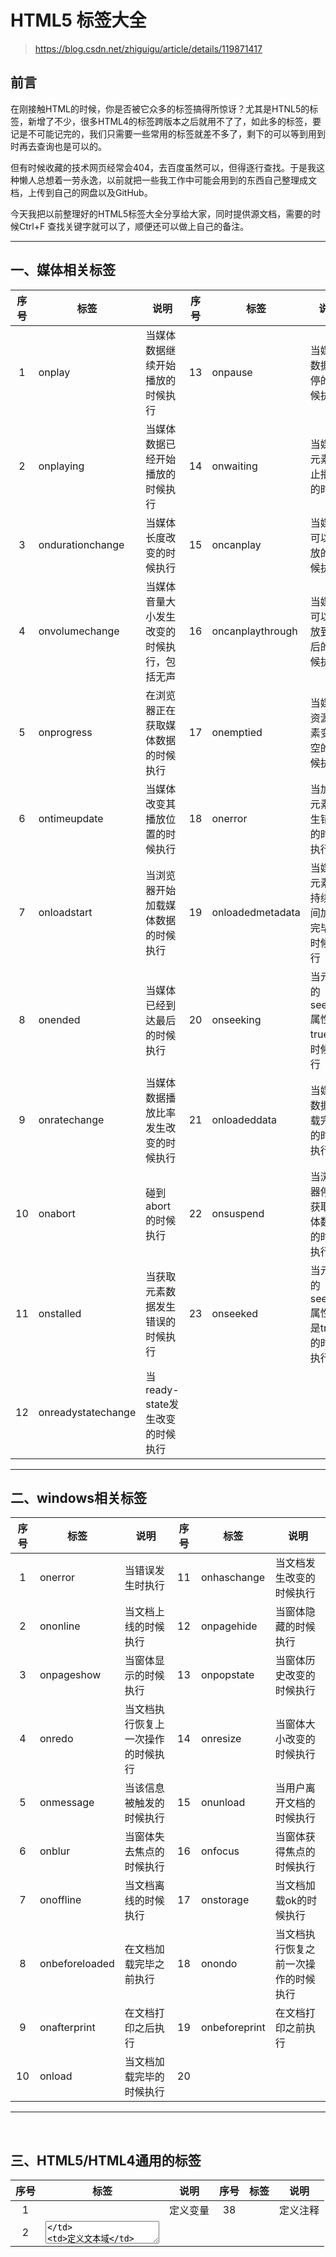 # HTML5 标签大全

>  https://blog.csdn.net/zhiguigu/article/details/119871417
>

## 前言

在刚接触HTML的时候，你是否被它众多的标签搞得所惊讶？尤其是HTNL5的标签，新增了不少，很多HTML4的标签跨版本之后就用不了了，如此多的标签，要记是不可能记完的，我们只需要一些常用的标签就差不多了，剩下的可以等到用到时再去查询也是可以的。

但有时候收藏的技术网页经常会404，去百度虽然可以，但得逐行查找。于是我这种懒人总想着一劳永逸，以前就把一些我工作中可能会用到的东西自己整理成文档，上传到自己的网盘以及GitHub。

 

今天我把以前整理好的HTML5标签大全分享给大家，同时提供源文档，需要的时候Ctrl+F 查找关键字就可以了，顺便还可以做上自己的备注。

 

------

## 一、媒体相关标签

| 序号 | 标签               | 说明                                       | 序号 | 标签             | 说明                                   |
| :--: | ------------------ | ------------------------------------------ | :--: | ---------------- | -------------------------------------- |
|  1   | onplay             | 当媒体数据继续开始播放的时候执行           |  13  | onpause          | 当媒体数据暂停的时候执行               |
|  2   | onplaying          | 当媒体数据已经开始播放的时候执行           |  14  | onwaiting        | 当媒体元素停止播放的时候               |
|  3   | ondurationchange   | 当媒体长度改变的时候执行                   |  15  | oncanplay        | 当媒体可以播放的时候执行               |
|  4   | onvolumechange     | 当媒体音量大小发生改变的时候执行，包括无声 |  16  | oncanplaythrough | 当媒体可以播放到最后的时候执行         |
|  5   | onprogress         | 在浏览器正在获取媒体数据的时候执行         |  17  | onemptied        | 当媒体资源元素变成空的时候执行         |
|  6   | ontimeupdate       | 当媒体改变其播放位置的时候执行             |  18  | onerror          | 当加载元素发生错误的时候执行           |
|  7   | onloadstart        | 当浏览器开始加载媒体数据的时候执行         |  19  | onloadedmetadata | 当媒体元素的持续时间加载完毕的时候执行 |
|  8   | onended            | 当媒体已经到达最后的时候执行               |  20  | onseeking        | 当元素的seeking属性是true的时候执行    |
|  9   | onratechange       | 当媒体数据播放比率发生改变的时候执行       |  21  | onloadeddata     | 当媒体数据加载完毕的时候执行           |
|  10  | onabort            | 碰到abort的时候执行                        |  22  | onsuspend        | 当浏览器停止获取媒体数据的时候执行     |
|  11  | onstalled          | 当获取元素数据发生错误的时候执行           |  23  | onseeked         | 当元素的seeking属性不是true的时候执行  |
|  12  | onreadystatechange | 当ready-state发生改变的时候执行            |      |                  |                                        |

 

------

## 二、windows相关标签

| 序号 | 标签           | 说明                               | 序号 | 标签          | 说明                                 |
| :--: | -------------- | ---------------------------------- | :--: | ------------- | ------------------------------------ |
|  1   | onerror        | 当错误发生时执行                   |  11  | onhaschange   | 当文档发生改变的时候执行             |
|  2   | ononline       | 当文档上线的时候执行               |  12  | onpagehide    | 当窗体隐藏的时候执行                 |
|  3   | onpageshow     | 当窗体显示的时候执行               |  13  | onpopstate    | 当窗体历史改变的时候执行             |
|  4   | onredo         | 当文档执行恢复上一次操作的时候执行 |  14  | onresize      | 当窗体大小改变的时候执行             |
|  5   | onmessage      | 当该信息被触发的时候执行           |  15  | onunload      | 当用户离开文档的时候执行             |
|  6   | onblur         | 当窗体失去焦点的时候执行           |  16  | onfocus       | 当窗体获得焦点的时候执行             |
|  7   | onoffline      | 当文档离线的时候执行               |  17  | onstorage     | 当文档加载ok的时候执行               |
|  8   | onbeforeloaded | 在文档加载完毕之前执行             |  18  | onondo        | 当文档执行恢复之前一次操作的时候执行 |
|  9   | onafterprint   | 在文档打印之后执行                 |  19  | onbeforeprint | 在文档打印之前执行                   |
|  10  | onload         | 当文档加载完毕的时候执行           |  20  |               |                                      |

 

  

------

​     

## 三、HTML5/HTML4通用的标签

| 序号 | 标签       | 说明                     | 序号 | 标签         | 说明               |
| :--: | ---------- | ------------------------ | :--: | ------------ | ------------------ |
|  1   | <var>      | 定义变量                 |  38  | <!-- …-->    | 定义注释           |
|  2   | <textarea> | 定义文本域               |  39  | <tfoot>      | 定义表格底部       |
|  3   | <!DOCTYPE> | 定义文档类型             |  40  | <ul>         | 定义无序列表       |
|  4   | <title>    | 定义文档的标题           |  41  | <tr>         | 定义表格行         |
|  5   | <colgroup> | 定义表格列的组           |  42  | <col>        | 定义表格列的属性   |
|  6   | <th>       | 定义表格头               |  43  | <thead>      | 定义表格头         |
|  7   | <a>        | 定义超链接               |  44  | <abbr>       | 定义缩写           |
|  8   | <button>   | 定义按钮                 |  45  | <caption>    | 定义表格的标题     |
|  9   | <area>     | 定义图片地图的某区域     |  46  | <bdo>        | 定义文本显示的方向 |
|  10  | <cite>     | 定义引用                 |  47  | <td>         | 定义表格单元格     |
|  11  | <b>        | 定义加粗文字             |  48  | <dl>         | 定义定义列表       |
|  12  | <address>  | 定义地址元素             |  49  | <blockquote> | 定义一个长引用     |
|  13  | <base>     | 定义整个页面的基础URL    |  50  | <body>       | 定义主体元素       |
|  14  | <tbody>    | 定义表格的主体           |  51  | <br/>        | 插入单个的换行     |
|  15  | <sup>      | 定义上标文字             |  52  | <table>      | 定义表格           |
|  16  | <q>        | 定义短引用               |  53  | <s>          | 定义不再正确的文本 |
|  17  | <samp>     | 定义简单的计算机代码     |  54  | <script>     | 定义脚本           |
|  18  | <ol>       | 定义一个有序列表         |  55  | <optgroup>   | 定义个选项组       |
|  19  | <code>     | 定义计算机代码文本       |  56  | <dd>         | 定义个定义描述     |
|  20  | <del>      | 定义删除文本             |  57  | <dfn>        | 定义个定义项       |
|  21  | <div>      | 定义文档章节             |  58  | <em>         | 定义强调文本       |
|  22  | <form>     | 定义表单                 |  59  | <h1>到<h6>   | 定义头部1到头部6   |
|  23  | <html>     | 定义个html文档           |  60  | <i>          | 定义倾斜文本       |
|  24  | <iframe>   | 定义内联替代窗口（框架） |  61  | <img>        | 定义个图片         |
|  25  | <input>    | 定义输入域               |  62  | <hr>         | 定义水平线         |
|  26  | <ins>      | 定义插入文本             |  63  | <kbd>        | 定义键盘文本       |
|  27  | <label>    | 定义表单控件的标签       |  64  | <li>         | 定义列表项         |
|  28  | <head>     | 定义文档信息             |  65  | <legend>     | 定义控件组的标题   |
|  29  | <link>     | 定义相关资源             |  66  | <fieldset>   | 定义控件组         |
|  30  | <menu>     | 定义菜单列表             |  67  | <meta>       | 定义元信息         |
|  31  | <style>    | 定义一个样式定义         |  68  | <sub>        | 定义下标文字       |
|  32  | <small>    | 定义小点的文本           |  69  | <select>     | 定义可选择列表     |
|  33  | <params>   | 定义object的参数         |  70  | <pre>        | 定义预格式化文本   |
|  34  | <span>     | 定义文档章节             |  71  | <strong>     | 定义强调的文字     |
|  35  | <select>   | 定义可选择列表           |  72  | <object>     | 定义内嵌对象       |
|  36  | <map>      | 定义图片地图             |  73  | <option>     | 定义下拉列表选项   |
|  37  | <noscript> | 定义无脚本章节           |  74  | <p>          | 定义段落           |

 

## 四、全局属性标签                                                                                                                                                                                                                                                                                                                                                                                   

| 序号 | 标签            | 说明                                          | 序号 | 标签        | 说明                                         |
| :--: | --------------- | --------------------------------------------- | :--: | ----------- | -------------------------------------------- |
|  1   | title           | 指定元素额外的信息文本(text)                  |  9   | id          | 为元素指定唯一的idid                         |
|  2   | dir             | 指定元素文本内容的对齐方向ltr \| rtl          |  10  | contextmenu | 定义元素的上下文菜单menu id                  |
|  3   | class           | 指定元素的类名（为样式表）类名(classname)     |  11  | tabindex    | 指定元素的tab顺序数值(nubmer)                |
|  4   | spellcheck      | 指定是否元素要进行拼写检查true \|false        |  12  | spellcheck  | 指定是否元素要进行拼写检查true \| false      |
|  5   | draggable       | 指定是否允许用户拖拽元素true\|false           |  13  | style       | 指定元素的内联样式样式定义(style definition) |
|  6   | accesskey       | 指定访问元素的快捷键字符(character)           |  14  | hidden      | 指定元素不相干hidden                         |
|  7   | contenteditable | 指定是否允许用户编辑内容true \| false         |  15  | dropzone    | 指定当拖拽数据放开的时候会发生什么copy\|move |
|  8   | lang            | 为元素内容指定语言代码语言代码(language code) |  16  |             |                                              |

 

## 五、鼠标和键盘相关

| 序号 | 标签        | 说明                         | 序号 | 标签        | 说明                                              |
| :--: | ----------- | ---------------------------- | :--: | ----------- | ------------------------------------------------- |
|  1   | onmouswheel | 当鼠标滑轮滚动的时候执行     |  11  | onscroll    | 当元素的滚动条滚动的时候执行 已存在的鼠标事件属性 |
|  2   | onmouseup   | 当鼠标抬起的时候执行         |  12  | onmouseover | 当属性进入元素的时候执行                          |
|  3   | onclick     | 当鼠标点击的时候执行         |  13  | ondbclick   | 当鼠标双击的时候执行                              |
|  4   | onmousedown | 当鼠标按下的时候执行         |  14  | onmousemove | 当鼠标移动的时候执行                              |
|  5   | onmouseout  | 当鼠标移出元素的时候执行     |  15  | ondrag      | 当元素被拖拽的时候执行                            |
|  6   | ondragend   | 当元素拖拽操作结束的时候执行 |  16  | ondragenter | 当元素拖拽进入释放对象的时候                      |
|  7   | ondrop      | 当拖拽元素被放开的时候       |  17  | ondragover  | 当元素拖拽经过释放对象的时候                      |
|  8   | onkeypress  | 当键按下并释放的时候执行     |  18  | onkeyup     | 当键抬起的时候执行                                |
|  9   | onkeydown   | 当键按下的时候执行           |  19  | ondragstart | 当元素拖拽操作开始的时候执行                      |
|  10  | ondragleave | 当元素拖拽离开释放对象的时候 |  20  |             |                                                   |

 

## 六、form表单相关

| 序号 | 标签      | 说明                         | 序号 | 标签          | 说明                         |
| :--: | :-------- | ---------------------------- | :--: | ------------- | ---------------------------- |
|  1   | onselect  | 当元素被选择的时候执行       |  7   | onsubmit      | 当表单被提交的时候执行       |
|  2   | onfocus   | 当元素获得焦点的时候执行     |  8   | oncontextmenu | 当上下文菜单被触发的时候执行 |
|  3   | oninvalid | 当元素验证无效的时候执行     |  9   | onformchange  | 当表单发生改变的时候执行     |
|  4   | onchange  | 当元素改变的时候执行         |  10  | onblur        | 当元素失去焦点的时候执行     |
|  5   | form      | 表单已支持事件属性           |  11  | onforminput   | 当表单获得用户输入时候执行   |
|  6   | oninput   | 当元素获得用户输入的时候执行 |      |               |                              |

 

## 七、HTML5其他常用标签

| 序号 | 标签         | 说明                     | 序号 | 标签         | 说明                             |
| :--: | :----------- | ------------------------ | :--: | ------------ | -------------------------------- |
|  1   | <keygen>     | 定义表单生成的关键       |  16  | `<aside>`    | 定义页面内容旁边的内容           |
|  2   | <audio>      | 定义声音内容             |  17  | `<canvas>`   | 定义图形                         |
|  3   | <command>    | 定义一个控制按钮         |  18  | `<datagrid>` | 指树或表格状数据格式中的动态数据 |
|  4   | <datalist>   | 定义一个下拉列表         |  19  | `<details>`  | 定义一个元素的细节               |
|  5   | <dialog>     | 定义会话或人的交谈       |  20  | `<embed>`    | 定义额外的交互内容或插件         |
|  6   | <figcaption> | 定义指定元素的标题       |  21  | `<figure>`   | 定义一组媒体内容以及标题         |
|  7   | <footer>     | 为章节或页面定义一个底部 |  22  | `<header>`   | 为章节或页面定义一个头部         |
|  8   | <hgroup>     | 定义文档中某段落的信息   |  23  | `<article>`  | 定义文章                         |
|  9   | <mark>       | 定义被标记的文本         |  24  | `<meter>`    | 定义预定义范围内的测量           |
|  10  | <nav>        | 定义导航链接             |  25  | `<progress>` | 定义任意种类任务的进程           |
|  11  | <output>     | 定义某种类型的输出       |  26  | `<rp>`       | 定义浏览器不支持ruby元素的替代者 |
|  12  | <section>    | 定义章节                 |  27  | `<rt>`       | 定义ruby注释的解释               |
|  13  | <source>     | 定义媒体资源             |  28  | `<ruby>`     | 定义 ruby 注释（中文注音或字符） |
|  14  | <summary>    | 定义某”detail”元素的头部 |  29  | `<time>`     | 定义日期/时间                    |
|  15  | <video>      | 定义视频                 |  30  | `<wbr>`      | 定义可能的换行                   |